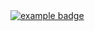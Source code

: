 <a href="#">
    <img src="help/badge1.svg" alt="example badge" style="vertical-align:top margin:6px 4px">
 </a>
